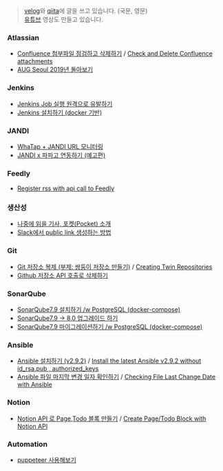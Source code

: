> [velog](https://velog.io/)와 [qiita](https://qiita.com/)에 글을 쓰고 있습니다. (국문, 영문)  
> [유튜브](https://www.youtube.com/channel/UC_MinTXO3V4mhbjV3nd32PA/) 영상도 만들고 있습니다.

### Atlassian
- [Confluence 첨부파일 점검하고 삭제하기](https://velog.io/@king/Confluence-%EC%B2%A8%EB%B6%80%ED%8C%8C%EC%9D%BC-%EC%A0%90%EA%B2%80%ED%95%98%EA%B3%A0-%EC%82%AD%EC%A0%9C%ED%95%98%EA%B8%B0) / [Check and Delete Confluence attachments](https://qiita.com/leechungkyu/items/9eeca3d6a8f11e3d368d)
- [AUG Seoul 2019년 돌아보기](https://velog.io/@king/2019-12-31-1412-%EC%9E%91%EC%84%B1%EB%90%A8-vzk4tfv7kj)

### Jenkins
- [Jenkins Job 실행 원격으로 유발하기](https://velog.io/@king/Jenkins-Job-%EC%8B%A4%ED%96%89%EC%9D%84-%EC%9B%90%EA%B2%A9%EC%9C%BC%EB%A1%9C-%EC%9C%A0%EB%B0%9C%ED%95%98%EA%B8%B0-nuk5jjenyk)
- [Jenkins 설치하기 (docker 기반)](https://velog.io/@king/Jenkins-%EC%84%A4%EC%B9%98%ED%95%98%EA%B8%B0-with-docker-ilk5j8g02g)

### JANDI
- [WhaTap + JANDI URL 모니터링](https://velog.io/@king/WhaTap-JANDI-URL-%EB%AA%A8%EB%8B%88%ED%84%B0%EB%A7%81-58k5684rg4)
- [JANDI x 파파고 연동하기 (예고편)](https://youtu.be/ULi7J8A9GK8)

### Feedly
- [Register rss with api call to Feedly](https://velog.io/@king/Register-rss-with-api-call-to-Feedly-h7k58ecvlr)

### 생산성
- [나중에 읽을 기사, 포켓(Pocket) 소개](https://velog.io/@king/Pocket-%EC%8D%A8%EB%B3%B4%EC%8B%9C%EC%A3%A0-xbk59d9nza)
- [Slack에서 public link 생성하는 방법](https://velog.io/@king/Slack%EC%97%90%EC%84%9C-public-link%EB%A5%BC-%EC%83%9D%EC%84%B1%ED%95%98%EB%8A%94-%EB%B0%A9%EB%B2%95-enk54zi6fc)

### Git
- [Git 저장소 복제 (부제: 쌍둥이 저장소 만들기)](https://velog.io/@king/Git-%EC%A0%80%EC%9E%A5%EC%86%8C-%EB%B3%B5%EC%A0%9C-%EB%B6%80%EC%A0%9C-%EC%8C%8D%EB%91%A5%EC%9D%B4-%EC%A0%80%EC%9E%A5%EC%86%8C-%EB%A7%8C%EB%93%A4%EA%B8%B0-p6k5c7jkah) / [Creating Twin Repositories](https://qiita.com/leechungkyu/items/d2087d3cc85bc2b86a03)
- [Github 저장소 API 호출로 삭제하기](https://velog.io/@king/Github-%EC%A0%80%EC%9E%A5%EC%86%8C-API-%ED%98%B8%EC%B6%9C%EB%A1%9C-%EC%82%AD%EC%A0%9C%ED%95%98%EA%B8%B0)

### SonarQube
- [SonarQube7.9 설치하기 /w PostgreSQL (docker-compose)](https://velog.io/@king/SonarQube7.9-%EC%84%A4%EC%B9%98%ED%95%98%EA%B8%B0-with-PostgreSQL-docker-compose-dgk56rd2db)
- [SonarQube7.9 -> 8.0 업그레이드 하기](https://velog.io/@king/SonarQube7.9-8.0-%EC%97%85%EA%B7%B8%EB%A0%88%EC%9D%B4%EB%93%9C-%ED%95%98%EA%B8%B0-u4k56spwx4)
- [SonarQube7.9 마이그레이션하기 /w PostgreSQL (docker-compose)](https://velog.io/@king/SonarQube7.9-%EB%A7%88%EC%9D%B4%EA%B7%B8%EB%A0%88%EC%9D%B4%EC%85%98%ED%95%98%EA%B8%B0-w-PostgreSQL-docker-compose-kpk56ueqkg)

### Ansible
- [Ansible 설치하기 (v2.9.2)](https://velog.io/@king/Ansible-%EC%84%A4%EC%B9%98%ED%95%98%EA%B8%B0-v2.9.2) / [Install the latest Ansible v2.9.2 without id_rsa.pub , authorized_keys](https://qiita.com/leechungkyu/items/1b49a970e1facdc38d0a)
- [Ansible 파일 마지막 변경 일자 확인하기](https://velog.io/@king/Ansible-%ED%8C%8C%EC%9D%BC-%EB%A7%88%EC%A7%80%EB%A7%89-%EB%B3%80%EA%B2%BD-%EC%9D%BC%EC%9E%90-%ED%99%95%EC%9D%B8%ED%95%98%EA%B8%B0) / [Checking File Last Change Date with Ansible](https://qiita.com/leechungkyu/items/de4dc3af1bbd800fb74d)

### Notion
- [Notion API 로 Page,Todo 블록 만들기](https://velog.io/@king/Notion-API-%ED%98%B8%EC%B6%9C%EB%A1%9C-TodoBlock-%EC%B6%94%EA%B0%80%ED%95%98%EA%B8%B0-6pk58z0kqm) / [Create Page/Todo Block with Notion API](https://qiita.com/leechungkyu/items/cabc5a239ebd432afe0d)

### Automation
- [puppeteer 사용해보기](https://velog.io/@king/puppeteer-%EC%82%AC%EC%9A%A9%ED%95%B4%EB%B3%B4%EA%B8%B0-dzk68koazq)
